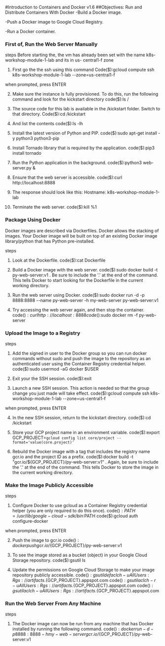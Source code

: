#Introduction to Containers and Docker v1.6
##Objectives: Run and Distribute Containers With Docker
-Build a Docker image.

-Push a Docker image to Google Cloud Registry.

-Run a Docker container.

### First of, Run the Web Server Manually
steps 
Before starting the, the vm has already been set with the name k8s-workshop-module-1-lab and its in us- central1-f zone
1. First go the the ssh using this command
Code($):gcloud compute ssh k8s-workshop-module-1-lab --zone=us-central1-f

when prompted, press 	ENTER

2. Make sure the instance is fully provisioned. To do this, run the following command and look for the kickstart directory
code($):ls /

3. The source code for this lab is available in the /kickstart folder. Switch to that directory.
Code($):cd /kickstart

4. And list the contents
code($):ls -lh

5. Install the latest version of Python and PIP.
code($):sudo apt-get install -y python3 python3-pip

6. Install Tornado library that is required by the application.
code($):pip3 install tornado

7. Run the Python application in the background.
code($):python3 web-server.py &

8. Ensure that the web server is accessible.
code($):curl http://localhost:8888

9. The response should look like this:
Hostname: k8s-workshop-module-1-lab

10. Terminate the web server.
code($):kill %1

### Package Using Docker
Docker images are described via Dockerfiles. Docker allows the stacking of images. Your Docker image will be built on top of an existing Docker image library/python that has Python pre-installed.

steps 
1. Look at the Dockerfile.
code($):cat Dockerfile

2. Build a Docker image with the web server.
code($):sudo docker build -t py-web-server:v1 .
Be sure to include the '.' at the end of the command. This tells Docker to start looking for the Dockerfile in the current working directory.

3. Run the web server using Docker.
code($):sudo docker run -d -p 8888:8888 --name py-web-server -h my-web-server py-web-server:v1

4. Try accessing the web server again, and then stop the container.
code($):curl http://localhost:8888
code($):sudo docker rm -f py-web-server

### Upload the Image to a Registry
steps
1. Add the signed in user to the Docker group so you can run docker commands without sudo and push the image to the repository as an authenticated user using the Container Registry credential helper.
code($):sudo usermod -aG docker $USER

2. Exit your the SSH session.
code($):exit 

3. Launch a new SSH session. This action is needed so that the group change you just made will take effect.
code($):gcloud compute ssh k8s-workshop-module-1-lab --zone=us-central1-f

when prompted, press 	ENTER

4. In the new SSH session, return to the kickstart directory.
code($):cd /kickstart

5. Store your GCP project name in an environment variable.
code($):export GCP_PROJECT=`gcloud config list core/project --format='value(core.project)'`

6. Rebuild the Docker image with a tag that includes the registry name gcr.io and the project ID as a prefix.
code($):docker build -t "gcr.io/${GCP_PROJECT}/py-web-server:v1" .
Again, be sure to include the '.' at the end of the command. This tells Docker to store the image in the current working directory.

### Make the Image Publicly Accessible
steps
1. Configure Docker to use gcloud as a Container Registry credential helper (you are only required to do this once).
code($):PATH=/usr/lib/google-cloud-sdk/bin:$PATH
code($):gcloud auth configure-docker

when prompted, press 	ENTER

2. Push the image to gcr.io
code($):docker push gcr.io/${GCP_PROJECT}/py-web-server:v1

3. To see the image stored as a bucket (object) in your Google Cloud Storage repository.
code($):gsutil ls

4. Update the permissions on Google Cloud Storage to make your image repository publicly accessible.
code($):gsutil defacl ch -u AllUsers:R gs://artifacts.${GCP_PROJECT}.appspot.com
code($):gsutil acl ch -r -u AllUsers:R gs://artifacts.${GCP_PROJECT}.appspot.com
code($):gsutil acl ch -u AllUsers:R gs://artifacts.${GCP_PROJECT}.appspot.com

### Run the Web Server From Any Machine
steps
1. The Docker image can now be run from any machine that has Docker installed by running the following command.
code($):docker run -d -p 8888:8888 -h my-web-server gcr.io/${GCP_PROJECT}/py-web-server:v1

